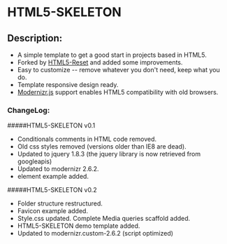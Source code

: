 #  HTML5-SKELETON

## Description:
* A simple template to get a good start in projects based in HTML5.
* Forked by [HTML5-Reset](https://github.com/murtaugh/HTML5-Reset) and added some improvements.
* Easy to customize -- remove whatever you don't need, keep what you do.
* Template responsive design ready.
* [Modernizr.js](http://www.modernizr.com/) support enables HTML5 compatibility with old browsers.

### ChangeLog:

#####HTML5-SKELETON v0.1

* Conditionals comments in HTML code removed.
* Old css styles removed (versions older than IE8 are dead).
* Updated to jquery 1.8.3 (the jquery library is now retrieved from googleapis)
* Updated to modernizr 2.6.2.
* <aside> element example added.

#####HTML5-SKELETON v0.2

* Folder structure restructured.
* Favicon example added.
* Style.css updated. Complete Media queries scaffold added.
* HTML5-SKELETON demo template added.
* Updated to modernizr.custom-2.6.2 (script optimized)
